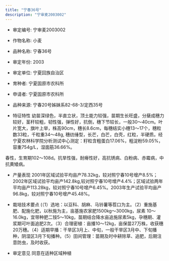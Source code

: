 ```yaml
---
title: "宁春36号"
description: "宁审麦2003002"
---
```

* 审定编号:  宁审麦2003002

*  作物名称:  小麦

*  品种名称:  宁春36号

*  审定年份:  2003

*  审定单位:  宁夏回族自治区

* 育种者:  宁夏固原市农科所

*  申请者:  宁夏固原市农科所

*  品种来源:  宁春20号姊妹系82-68-3/定西35号

*  特征特性
 幼苗深绿色，半直立状，顶土能力较强，苗期生长旺盛，分蘖成穗力较好，茎秆较粗，韧性强，弹性好，抗倒，穗下节较长，一般30～40cm。叶片宽大，旗叶上举，株高90cm，穗长8.6cm，每穗结实小穗13～17个，穗粒数33粒，千粒重34～48g, 穗纺缍型，长芒，白芒，白壳，红粒，半硬质。经宁夏农林科学院分析测试中心测定：籽粒含粗蛋白17.06%，粗淀粉59.05%，容重754g/L，湿面筋36.66%。
春性，生育期102～108d。抗旱性强，耐瘠性好，高抗锈病、白粉病、赤霉病，中抗黄矮病。


*  产量表现
2001年区域试验平均亩产78.32kg，较对照宁春10号增产8.5%；2002年区域试验平均亩产142.8kg,较对照宁春10号增产4.4%；区域试验两年平均亩产113.28kg，较对照宁春10号增产6.45%。2003年生产试验平均亩产96.8kg，较对照宁春10号增产45.48%。               

*  栽培技术要点
(（1）选地：以豆科、胡麻、马铃薯等茬口为主。（2）重施基肥、配施化肥，以秋施为主，亩基施农家肥1500kg～3000kg，尿素 10～16.0kg，宜带种肥二铵5～10kg，苗期结合降水亩追施尿素5kg，孕穗期、灌浆期可叶面追肥2次。（3）合理密植：亩播10～12kg，亩保苗27万株，收获穗20万穗。（4）适期早播：干旱区3月上、中旬，一般干旱区3月中、下旬播种，阴湿区3月下旬播种。（5）田间管理：苗期及时中耕除草、追肥，后期注意防虫，及时收获。

*  审定意见
同意在适种区域种植
